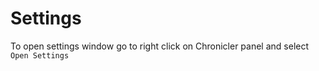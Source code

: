 # Settings

To open settings window go to right click on Chronicler panel and select `Open Settings`
